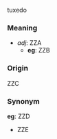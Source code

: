 tuxedo
### Meaning
+ _adj_: ZZA
    + __eg__: ZZB

### Origin

ZZC

### Synonym

__eg__: ZZD

+ ZZE


